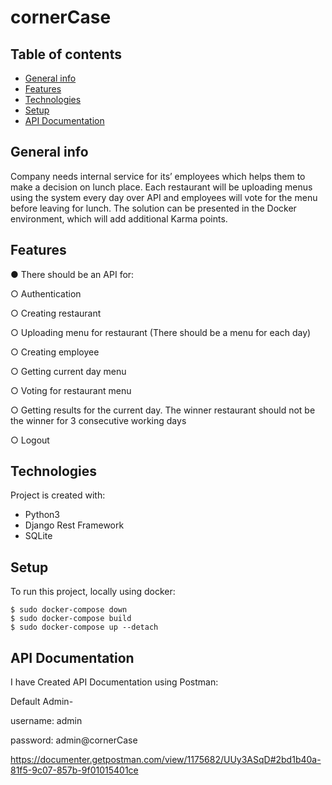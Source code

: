 # cornerCase
## Table of contents
* [General info](#general-info)
* [Features](#features)
* [Technologies](#technologies)
* [Setup](#setup)
* [API Documentation](#api-documentation)

## General info
Company needs internal service for its’ employees which helps them to make a decision
on lunch place. Each restaurant will be uploading menus using the system every day over
API and employees will vote for the menu before leaving for lunch.
The solution can be presented in the Docker environment, which will add additional Karma
points.	
## Features
● There should be an API for:

○ Authentication

○ Creating restaurant

○ Uploading menu for restaurant (There should be a menu for each day)

○ Creating employee

○ Getting current day menu

○ Voting for restaurant menu

○ Getting results for the current day. The winner restaurant should not be the
winner for 3 consecutive working days

○ Logout
## Technologies
Project is created with:
* Python3
* Django Rest Framework
* SQLite

## Setup
To run this project, locally using docker:

```
$ sudo docker-compose down
$ sudo docker-compose build
$ sudo docker-compose up --detach
```
## API Documentation
I have Created API Documentation using Postman:

Default Admin-

username: admin

password: admin@cornerCase

https://documenter.getpostman.com/view/1175682/UUy3ASqD#2bd1b40a-81f5-9c07-857b-9f01015401ce